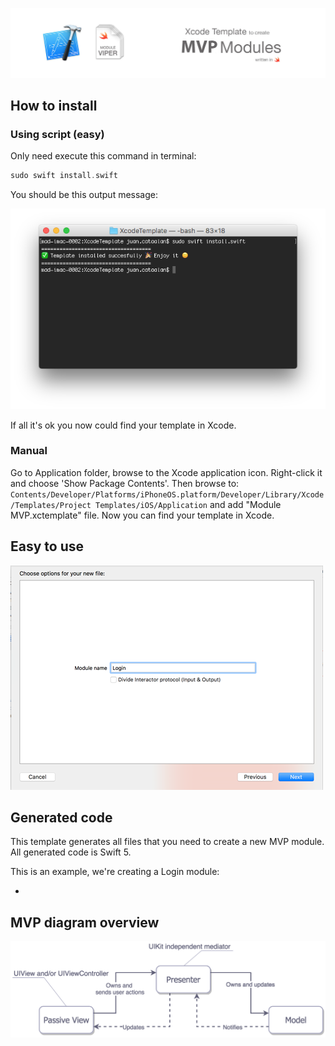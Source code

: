 ![](assets/header.jpg)


## How to install

### Using script (easy)
Only need execute this command in terminal:
```swift
sudo swift install.swift
```
You should be this output message:

![](assets/terminal.png)

If all it's ok you now could find your template in Xcode.

### Manual
Go to Application folder, browse to the Xcode application icon. Right-click it and choose 'Show Package Contents'. Then browse to:
`Contents/Developer/Platforms/iPhoneOS.platform/Developer/Library/Xcode/Templates/Project Templates/iOS/Application` and add "Module MVP.xctemplate" file. Now you can find your template in Xcode.

## Easy to use
![](/assets/wizard.png)

## Generated code
This template generates all files that you need to create a new MVP module. All generated code is Swift 5.

This is an example, we're creating a Login module:

- [](/assets/default.md)


## MVP diagram overview
![Preview](/assets/mvp_diagram.png)
